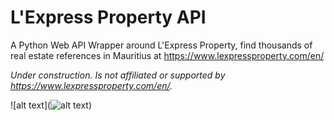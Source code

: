 # L'Express Property API

A Python Web API Wrapper around L'Express Property, find thousands of real estate references in Mauritius at https://www.lexpressproperty.com/en/

*Under construction.*
*Is not affiliated or supported by https://www.lexpressproperty.com/en/.*

![alt text](![alt text](https://github.com/xPrithvi/LExpress-Property-API/blob/master/Documents/Functionality.png))
